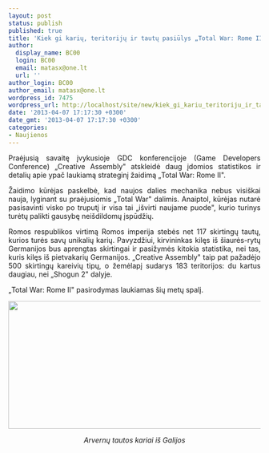 ```yaml
---
layout: post
status: publish
published: true
title: 'Kiek gi karių, teritorijų ir tautų pasiūlys „Total War: Rome II"?'
author:
  display_name: BC00
  login: BC00
  email: matasx@one.lt
  url: ''
author_login: BC00
author_email: matasx@one.lt
wordpress_id: 7475
wordpress_url: http://localhost/site/new/kiek_gi_kariu_teritoriju_ir_tautu_pasiulys_total_war_rome_ii/
date: '2013-04-07 17:17:30 +0300'
date_gmt: '2013-04-07 17:17:30 +0300'
categories:
- Naujienos
---
```

<p style="text-align: justify;">
	Praėjusią savaitę įvykusioje <span id="result_box" lang="en"><span title="&#1053;&#1072; &#1089;&#1074;&#1086;&#1077;&#1081; &#1087;&#1088;&#1077;&#1079;&#1077;&#1085;&#1090;&#1072;&#1094;&#1080;&#1080; &#1085;&#1072; GDC (Game Developers Conference) Creative Assembly &#1087;&#1088;&#1080;&#1086;&#1090;&#1082;&#1088;&#1099;&#1083;&#1072; &#1079;&#1072;&#1074;&#1077;&#1089;&#1091; &#1085;&#1072;&#1076; &#1076;&#1086;&#1074;&#1086;&#1083;&#1100;&#1085;&#1086; &#1080;&#1085;&#1090;&#1077;&#1088;&#1077;&#1089;&#1085;&#1099;&#1084;&#1080; &#1089;&#1090;&#1072;&#1090;&#1080;&#1089;&#1090;&#1080;&#1095;&#1077;&#1089;&#1082;&#1080;&#1084;&#1080; &#1080; &#1075;&#1077;&#1081;&#1084;&#1087;&#1083;&#1077;&#1081;&#1085;&#1099;&#1084;&#1080; &#1087;&#1086;&#1076;&#1088;&#1086;&#1073;&#1085;&#1086;&#1089;&#1090;&#1103;&#1084;&#1080; &#1089;&#1074;&#1086;&#1077;&#1081; &#1085;&#1086;&#1074;&#1086;&#1081; &#1080;&#1075;&#1088;&#1099;.">GDC konferencijoje (Game Developers Conference) </span></span>&bdquo;<span id="result_box" lang="en"><span title="&#1053;&#1072; &#1089;&#1074;&#1086;&#1077;&#1081; &#1087;&#1088;&#1077;&#1079;&#1077;&#1085;&#1090;&#1072;&#1094;&#1080;&#1080; &#1085;&#1072; GDC (Game Developers Conference) Creative Assembly &#1087;&#1088;&#1080;&#1086;&#1090;&#1082;&#1088;&#1099;&#1083;&#1072; &#1079;&#1072;&#1074;&#1077;&#1089;&#1091; &#1085;&#1072;&#1076; &#1076;&#1086;&#1074;&#1086;&#1083;&#1100;&#1085;&#1086; &#1080;&#1085;&#1090;&#1077;&#1088;&#1077;&#1089;&#1085;&#1099;&#1084;&#1080; &#1089;&#1090;&#1072;&#1090;&#1080;&#1089;&#1090;&#1080;&#1095;&#1077;&#1089;&#1082;&#1080;&#1084;&#1080; &#1080; &#1075;&#1077;&#1081;&#1084;&#1087;&#1083;&#1077;&#1081;&#1085;&#1099;&#1084;&#1080; &#1087;&#1086;&#1076;&#1088;&#1086;&#1073;&#1085;&#1086;&#1089;&#1090;&#1103;&#1084;&#1080; &#1089;&#1074;&#1086;&#1077;&#1081; &#1085;&#1086;&#1074;&#1086;&#1081; &#1080;&#1075;&#1088;&#1099;.">Creative Assembly&quot; atskleidė daug įdomios statistikos ir detalių apie ypač laukiamą strateginį žaidimą </span></span>&bdquo;<span id="result_box" lang="en"><span title="&#1053;&#1072; &#1089;&#1074;&#1086;&#1077;&#1081; &#1087;&#1088;&#1077;&#1079;&#1077;&#1085;&#1090;&#1072;&#1094;&#1080;&#1080; &#1085;&#1072; GDC (Game Developers Conference) Creative Assembly &#1087;&#1088;&#1080;&#1086;&#1090;&#1082;&#1088;&#1099;&#1083;&#1072; &#1079;&#1072;&#1074;&#1077;&#1089;&#1091; &#1085;&#1072;&#1076; &#1076;&#1086;&#1074;&#1086;&#1083;&#1100;&#1085;&#1086; &#1080;&#1085;&#1090;&#1077;&#1088;&#1077;&#1089;&#1085;&#1099;&#1084;&#1080; &#1089;&#1090;&#1072;&#1090;&#1080;&#1089;&#1090;&#1080;&#1095;&#1077;&#1089;&#1082;&#1080;&#1084;&#1080; &#1080; &#1075;&#1077;&#1081;&#1084;&#1087;&#1083;&#1077;&#1081;&#1085;&#1099;&#1084;&#1080; &#1087;&#1086;&#1076;&#1088;&#1086;&#1073;&#1085;&#1086;&#1089;&#1090;&#1103;&#1084;&#1080; &#1089;&#1074;&#1086;&#1077;&#1081; &#1085;&#1086;&#1074;&#1086;&#1081; &#1080;&#1075;&#1088;&#1099;.">Total War: Rome II&quot;. </span></span></p>
<p style="text-align: justify;">
	<span lang="en"><span title="&#1053;&#1072; &#1089;&#1074;&#1086;&#1077;&#1081; &#1087;&#1088;&#1077;&#1079;&#1077;&#1085;&#1090;&#1072;&#1094;&#1080;&#1080; &#1085;&#1072; GDC (Game Developers Conference) Creative Assembly &#1087;&#1088;&#1080;&#1086;&#1090;&#1082;&#1088;&#1099;&#1083;&#1072; &#1079;&#1072;&#1074;&#1077;&#1089;&#1091; &#1085;&#1072;&#1076; &#1076;&#1086;&#1074;&#1086;&#1083;&#1100;&#1085;&#1086; &#1080;&#1085;&#1090;&#1077;&#1088;&#1077;&#1089;&#1085;&#1099;&#1084;&#1080; &#1089;&#1090;&#1072;&#1090;&#1080;&#1089;&#1090;&#1080;&#1095;&#1077;&#1089;&#1082;&#1080;&#1084;&#1080; &#1080; &#1075;&#1077;&#1081;&#1084;&#1087;&#1083;&#1077;&#1081;&#1085;&#1099;&#1084;&#1080; &#1087;&#1086;&#1076;&#1088;&#1086;&#1073;&#1085;&#1086;&#1089;&#1090;&#1103;&#1084;&#1080; &#1089;&#1074;&#1086;&#1077;&#1081; &#1085;&#1086;&#1074;&#1086;&#1081; &#1080;&#1075;&#1088;&#1099;.">Žaidimo kūrėjas paskelbė, kad naujos dalies mechanika nebus visi&scaron;kai nauja, lyginant su praėjusiomis </span></span>&bdquo;<span lang="en"><span title="&#1053;&#1072; &#1089;&#1074;&#1086;&#1077;&#1081; &#1087;&#1088;&#1077;&#1079;&#1077;&#1085;&#1090;&#1072;&#1094;&#1080;&#1080; &#1085;&#1072; GDC (Game Developers Conference) Creative Assembly &#1087;&#1088;&#1080;&#1086;&#1090;&#1082;&#1088;&#1099;&#1083;&#1072; &#1079;&#1072;&#1074;&#1077;&#1089;&#1091; &#1085;&#1072;&#1076; &#1076;&#1086;&#1074;&#1086;&#1083;&#1100;&#1085;&#1086; &#1080;&#1085;&#1090;&#1077;&#1088;&#1077;&#1089;&#1085;&#1099;&#1084;&#1080; &#1089;&#1090;&#1072;&#1090;&#1080;&#1089;&#1090;&#1080;&#1095;&#1077;&#1089;&#1082;&#1080;&#1084;&#1080; &#1080; &#1075;&#1077;&#1081;&#1084;&#1087;&#1083;&#1077;&#1081;&#1085;&#1099;&#1084;&#1080; &#1087;&#1086;&#1076;&#1088;&#1086;&#1073;&#1085;&#1086;&#1089;&#1090;&#1103;&#1084;&#1080; &#1089;&#1074;&#1086;&#1077;&#1081; &#1085;&#1086;&#1074;&#1086;&#1081; &#1080;&#1075;&#1088;&#1099;.">Total War&quot; dalimis. Anaiptol, kūrėjas nutarė pasisavinti visko po truputį ir visa tai </span></span>&bdquo;<span lang="en"><span title="&#1053;&#1072; &#1089;&#1074;&#1086;&#1077;&#1081; &#1087;&#1088;&#1077;&#1079;&#1077;&#1085;&#1090;&#1072;&#1094;&#1080;&#1080; &#1085;&#1072; GDC (Game Developers Conference) Creative Assembly &#1087;&#1088;&#1080;&#1086;&#1090;&#1082;&#1088;&#1099;&#1083;&#1072; &#1079;&#1072;&#1074;&#1077;&#1089;&#1091; &#1085;&#1072;&#1076; &#1076;&#1086;&#1074;&#1086;&#1083;&#1100;&#1085;&#1086; &#1080;&#1085;&#1090;&#1077;&#1088;&#1077;&#1089;&#1085;&#1099;&#1084;&#1080; &#1089;&#1090;&#1072;&#1090;&#1080;&#1089;&#1090;&#1080;&#1095;&#1077;&#1089;&#1082;&#1080;&#1084;&#1080; &#1080; &#1075;&#1077;&#1081;&#1084;&#1087;&#1083;&#1077;&#1081;&#1085;&#1099;&#1084;&#1080; &#1087;&#1086;&#1076;&#1088;&#1086;&#1073;&#1085;&#1086;&#1089;&#1090;&#1103;&#1084;&#1080; &#1089;&#1074;&#1086;&#1077;&#1081; &#1085;&#1086;&#1074;&#1086;&#1081; &#1080;&#1075;&#1088;&#1099;.">i&scaron;virti naujame puode&quot;, kurio turinys turėtų palikti gausybę nei&scaron;dildomų įspūdžių.</span></span></p>
<p style="text-align: justify;">
	<span lang="en"><span title="&#1053;&#1072; &#1089;&#1074;&#1086;&#1077;&#1081; &#1087;&#1088;&#1077;&#1079;&#1077;&#1085;&#1090;&#1072;&#1094;&#1080;&#1080; &#1085;&#1072; GDC (Game Developers Conference) Creative Assembly &#1087;&#1088;&#1080;&#1086;&#1090;&#1082;&#1088;&#1099;&#1083;&#1072; &#1079;&#1072;&#1074;&#1077;&#1089;&#1091; &#1085;&#1072;&#1076; &#1076;&#1086;&#1074;&#1086;&#1083;&#1100;&#1085;&#1086; &#1080;&#1085;&#1090;&#1077;&#1088;&#1077;&#1089;&#1085;&#1099;&#1084;&#1080; &#1089;&#1090;&#1072;&#1090;&#1080;&#1089;&#1090;&#1080;&#1095;&#1077;&#1089;&#1082;&#1080;&#1084;&#1080; &#1080; &#1075;&#1077;&#1081;&#1084;&#1087;&#1083;&#1077;&#1081;&#1085;&#1099;&#1084;&#1080; &#1087;&#1086;&#1076;&#1088;&#1086;&#1073;&#1085;&#1086;&#1089;&#1090;&#1103;&#1084;&#1080; &#1089;&#1074;&#1086;&#1077;&#1081; &#1085;&#1086;&#1074;&#1086;&#1081; &#1080;&#1075;&#1088;&#1099;.">Romos respublikos virtimą Romos imperija stebės net 117 </span></span>skirtingų tautų, kurios turės savų unikalių karių. Pavyzdžiui, kirvininkas kilęs i&scaron; &scaron;iaurės-rytų Germanijos bus aprengtas skirtingai ir pasižymės kitokia statistika, nei tas, kuris kilęs i&scaron; pietvakarių Germanijos. &bdquo;<span id="result_box" lang="en"><span title="&#1053;&#1072; &#1089;&#1074;&#1086;&#1077;&#1081; &#1087;&#1088;&#1077;&#1079;&#1077;&#1085;&#1090;&#1072;&#1094;&#1080;&#1080; &#1085;&#1072; GDC (Game Developers Conference) Creative Assembly &#1087;&#1088;&#1080;&#1086;&#1090;&#1082;&#1088;&#1099;&#1083;&#1072; &#1079;&#1072;&#1074;&#1077;&#1089;&#1091; &#1085;&#1072;&#1076; &#1076;&#1086;&#1074;&#1086;&#1083;&#1100;&#1085;&#1086; &#1080;&#1085;&#1090;&#1077;&#1088;&#1077;&#1089;&#1085;&#1099;&#1084;&#1080; &#1089;&#1090;&#1072;&#1090;&#1080;&#1089;&#1090;&#1080;&#1095;&#1077;&#1089;&#1082;&#1080;&#1084;&#1080; &#1080; &#1075;&#1077;&#1081;&#1084;&#1087;&#1083;&#1077;&#1081;&#1085;&#1099;&#1084;&#1080; &#1087;&#1086;&#1076;&#1088;&#1086;&#1073;&#1085;&#1086;&#1089;&#1090;&#1103;&#1084;&#1080; &#1089;&#1074;&#1086;&#1077;&#1081; &#1085;&#1086;&#1074;&#1086;&#1081; &#1080;&#1075;&#1088;&#1099;.">Creative Assembly&quot; taip pat pažadėjo 500 skirtingų kareivių tipų, o žemėlapį sudarys 183 teritorijos: du kartus daugiau, nei </span></span>&bdquo;<span id="result_box" lang="en"><span title="&#1053;&#1072; &#1089;&#1074;&#1086;&#1077;&#1081; &#1087;&#1088;&#1077;&#1079;&#1077;&#1085;&#1090;&#1072;&#1094;&#1080;&#1080; &#1085;&#1072; GDC (Game Developers Conference) Creative Assembly &#1087;&#1088;&#1080;&#1086;&#1090;&#1082;&#1088;&#1099;&#1083;&#1072; &#1079;&#1072;&#1074;&#1077;&#1089;&#1091; &#1085;&#1072;&#1076; &#1076;&#1086;&#1074;&#1086;&#1083;&#1100;&#1085;&#1086; &#1080;&#1085;&#1090;&#1077;&#1088;&#1077;&#1089;&#1085;&#1099;&#1084;&#1080; &#1089;&#1090;&#1072;&#1090;&#1080;&#1089;&#1090;&#1080;&#1095;&#1077;&#1089;&#1082;&#1080;&#1084;&#1080; &#1080; &#1075;&#1077;&#1081;&#1084;&#1087;&#1083;&#1077;&#1081;&#1085;&#1099;&#1084;&#1080; &#1087;&#1086;&#1076;&#1088;&#1086;&#1073;&#1085;&#1086;&#1089;&#1090;&#1103;&#1084;&#1080; &#1089;&#1074;&#1086;&#1077;&#1081; &#1085;&#1086;&#1074;&#1086;&#1081; &#1080;&#1075;&#1088;&#1099;.">Shogun 2&quot; dalyje. </span></span></p>
<p style="text-align: justify;">
	&bdquo;<span id="result_box" lang="en"><span title="&#1053;&#1072; &#1089;&#1074;&#1086;&#1077;&#1081; &#1087;&#1088;&#1077;&#1079;&#1077;&#1085;&#1090;&#1072;&#1094;&#1080;&#1080; &#1085;&#1072; GDC (Game Developers Conference) Creative Assembly &#1087;&#1088;&#1080;&#1086;&#1090;&#1082;&#1088;&#1099;&#1083;&#1072; &#1079;&#1072;&#1074;&#1077;&#1089;&#1091; &#1085;&#1072;&#1076; &#1076;&#1086;&#1074;&#1086;&#1083;&#1100;&#1085;&#1086; &#1080;&#1085;&#1090;&#1077;&#1088;&#1077;&#1089;&#1085;&#1099;&#1084;&#1080; &#1089;&#1090;&#1072;&#1090;&#1080;&#1089;&#1090;&#1080;&#1095;&#1077;&#1089;&#1082;&#1080;&#1084;&#1080; &#1080; &#1075;&#1077;&#1081;&#1084;&#1087;&#1083;&#1077;&#1081;&#1085;&#1099;&#1084;&#1080; &#1087;&#1086;&#1076;&#1088;&#1086;&#1073;&#1085;&#1086;&#1089;&#1090;&#1103;&#1084;&#1080; &#1089;&#1074;&#1086;&#1077;&#1081; &#1085;&#1086;&#1074;&#1086;&#1081; &#1080;&#1075;&#1088;&#1099;.">Total War: Rome II&quot; pasirodymas laukiamas &scaron;ių metų spalį</span></span><span lang="en"><span title="&#1053;&#1072; &#1089;&#1074;&#1086;&#1077;&#1081; &#1087;&#1088;&#1077;&#1079;&#1077;&#1085;&#1090;&#1072;&#1094;&#1080;&#1080; &#1085;&#1072; GDC (Game Developers Conference) Creative Assembly &#1087;&#1088;&#1080;&#1086;&#1090;&#1082;&#1088;&#1099;&#1083;&#1072; &#1079;&#1072;&#1074;&#1077;&#1089;&#1091; &#1085;&#1072;&#1076; &#1076;&#1086;&#1074;&#1086;&#1083;&#1100;&#1085;&#1086; &#1080;&#1085;&#1090;&#1077;&#1088;&#1077;&#1089;&#1085;&#1099;&#1084;&#1080; &#1089;&#1090;&#1072;&#1090;&#1080;&#1089;&#1090;&#1080;&#1095;&#1077;&#1089;&#1082;&#1080;&#1084;&#1080; &#1080; &#1075;&#1077;&#1081;&#1084;&#1087;&#1083;&#1077;&#1081;&#1085;&#1099;&#1084;&#1080; &#1087;&#1086;&#1076;&#1088;&#1086;&#1073;&#1085;&#1086;&#1089;&#1090;&#1103;&#1084;&#1080; &#1089;&#1074;&#1086;&#1077;&#1081; &#1085;&#1086;&#1074;&#1086;&#1081; &#1080;&#1075;&#1088;&#1099;.">. </span></span></p>
<p style="text-align: justify;">
	<span lang="en"><span title="&#1053;&#1072; &#1089;&#1074;&#1086;&#1077;&#1081; &#1087;&#1088;&#1077;&#1079;&#1077;&#1085;&#1090;&#1072;&#1094;&#1080;&#1080; &#1085;&#1072; GDC (Game Developers Conference) Creative Assembly &#1087;&#1088;&#1080;&#1086;&#1090;&#1082;&#1088;&#1099;&#1083;&#1072; &#1079;&#1072;&#1074;&#1077;&#1089;&#1091; &#1085;&#1072;&#1076; &#1076;&#1086;&#1074;&#1086;&#1083;&#1100;&#1085;&#1086; &#1080;&#1085;&#1090;&#1077;&#1088;&#1077;&#1089;&#1085;&#1099;&#1084;&#1080; &#1089;&#1090;&#1072;&#1090;&#1080;&#1089;&#1090;&#1080;&#1095;&#1077;&#1089;&#1082;&#1080;&#1084;&#1080; &#1080; &#1075;&#1077;&#1081;&#1084;&#1087;&#1083;&#1077;&#1081;&#1085;&#1099;&#1084;&#1080; &#1087;&#1086;&#1076;&#1088;&#1086;&#1073;&#1085;&#1086;&#1089;&#1090;&#1103;&#1084;&#1080; &#1089;&#1074;&#1086;&#1077;&#1081; &#1085;&#1086;&#1074;&#1086;&#1081; &#1080;&#1075;&#1088;&#1099;."><img alt="" src="http://technews.lt/userfiles/Total-War-Rome-2-Arverni.jpg" style="width: 520px; height: 255px;" /></span></span></p>
<p style="text-align: center;">
	<em><span lang="en"><span title="&#1053;&#1072; &#1089;&#1074;&#1086;&#1077;&#1081; &#1087;&#1088;&#1077;&#1079;&#1077;&#1085;&#1090;&#1072;&#1094;&#1080;&#1080; &#1085;&#1072; GDC (Game Developers Conference) Creative Assembly &#1087;&#1088;&#1080;&#1086;&#1090;&#1082;&#1088;&#1099;&#1083;&#1072; &#1079;&#1072;&#1074;&#1077;&#1089;&#1091; &#1085;&#1072;&#1076; &#1076;&#1086;&#1074;&#1086;&#1083;&#1100;&#1085;&#1086; &#1080;&#1085;&#1090;&#1077;&#1088;&#1077;&#1089;&#1085;&#1099;&#1084;&#1080; &#1089;&#1090;&#1072;&#1090;&#1080;&#1089;&#1090;&#1080;&#1095;&#1077;&#1089;&#1082;&#1080;&#1084;&#1080; &#1080; &#1075;&#1077;&#1081;&#1084;&#1087;&#1083;&#1077;&#1081;&#1085;&#1099;&#1084;&#1080; &#1087;&#1086;&#1076;&#1088;&#1086;&#1073;&#1085;&#1086;&#1089;&#1090;&#1103;&#1084;&#1080; &#1089;&#1074;&#1086;&#1077;&#1081; &#1085;&#1086;&#1074;&#1086;&#1081; &#1080;&#1075;&#1088;&#1099;.">Arvernų tautos kariai i&scaron; Galijos</span></span> </em></p>
